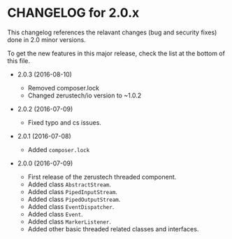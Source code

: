 CHANGELOG for 2.0.x
=====================

This changelog references the relavant changes (bug and security fixes) done in
2.0 minor versions.

To get the new features in this major release, check the list at the bottom of
this file.

* 2.0.3 (2016-08-10)
    * Removed composer.lock
    * Changed zerustech/io version to ~1.0.2

* 2.0.2 (2016-07-09)
    * Fixed typo and cs issues.

* 2.0.1 (2016-07-08)
    * Added ``composer.lock``

* 2.0.0 (2016-07-09)
    * First release of the zerustech threaded component.
    * Added class ``AbstractStream``.
    * Added class ``PipedInputStream``.
    * Added class ``PipedOutputStream``.
    * Added class ``EventDispatcher``.
    * Added class ``Event``.
    * Added class ``MarkerListener``.
    * Added other basic threaded related classes and interfaces.
